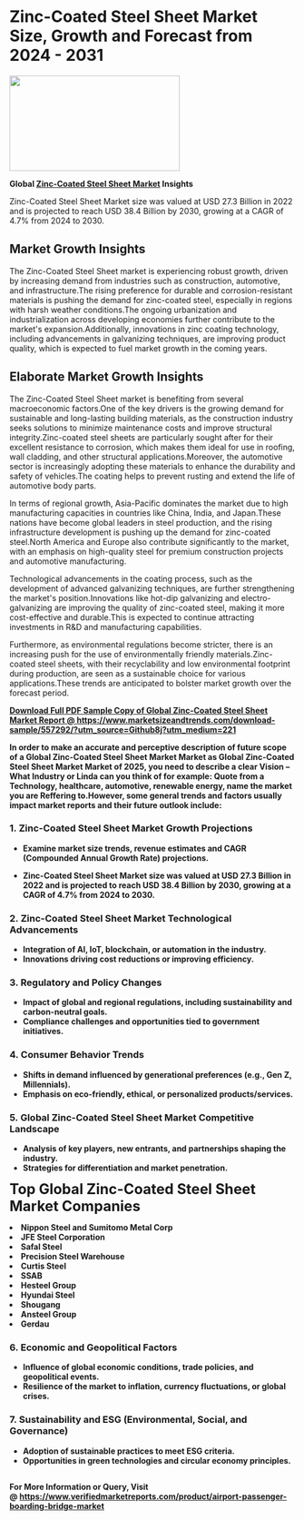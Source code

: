 <H1>Zinc-Coated Steel Sheet Market Size, Growth and Forecast from 2024 - 2031</H1><img class="aligncenter size-medium wp-image-584254" src="https://thirdeyenews.in/wp-content/uploads/2024/09/Global-Market-Research-300x168.jpeg" alt="" width="300" height="168" /><p><strong>Global&nbsp;<a href="https://www.marketsizeandtrends.com/download-sample/557292/?utm_source=Github8j?utm_medium=221">Zinc-Coated Steel Sheet Market</a> Insights</strong></p><p>Zinc-Coated Steel Sheet Market size was valued at USD 27.3 Billion in 2022 and is projected to reach USD 38.4 Billion by 2030, growing at a CAGR of 4.7% from 2024 to 2030.</p><p><h2>Market Growth Insights</h2> <p>The Zinc-Coated Steel Sheet market is experiencing robust growth, driven by increasing demand from industries such as construction, automotive, and infrastructure.The rising preference for durable and corrosion-resistant materials is pushing the demand for zinc-coated steel, especially in regions with harsh weather conditions.The ongoing urbanization and industrialization across developing economies further contribute to the market's expansion.Additionally, innovations in zinc coating technology, including advancements in galvanizing techniques, are improving product quality, which is expected to fuel market growth in the coming years.</p> <p><strong><a href="sample-download-link"></a></strong></p> <h2>Elaborate Market Growth Insights</h2> <p>The Zinc-Coated Steel Sheet market is benefiting from several macroeconomic factors.One of the key drivers is the growing demand for sustainable and long-lasting building materials, as the construction industry seeks solutions to minimize maintenance costs and improve structural integrity.Zinc-coated steel sheets are particularly sought after for their excellent resistance to corrosion, which makes them ideal for use in roofing, wall cladding, and other structural applications.Moreover, the automotive sector is increasingly adopting these materials to enhance the durability and safety of vehicles.The coating helps to prevent rusting and extend the life of automotive body parts.</p> <p>In terms of regional growth, Asia-Pacific dominates the market due to high manufacturing capacities in countries like China, India, and Japan.These nations have become global leaders in steel production, and the rising infrastructure development is pushing up the demand for zinc-coated steel.North America and Europe also contribute significantly to the market, with an emphasis on high-quality steel for premium construction projects and automotive manufacturing.</p> <p>Technological advancements in the coating process, such as the development of advanced galvanizing techniques, are further strengthening the market's position.Innovations like hot-dip galvanizing and electro-galvanizing are improving the quality of zinc-coated steel, making it more cost-effective and durable.This is expected to continue attracting investments in R&D and manufacturing capabilities.</p> <p>Furthermore, as environmental regulations become stricter, there is an increasing push for the use of environmentally friendly materials.Zinc-coated steel sheets, with their recyclability and low environmental footprint during production, are seen as a sustainable choice for various applications.These trends are anticipated to bolster market growth over the forecast period.</p> <p><strong><a href="get-more-link"></p><p><span class=""><strong>Download Full PDF Sample Copy of Global Zinc-Coated Steel Sheet Market Report</strong> @ <a href="https://www.marketsizeandtrends.com/download-sample/557292/?utm_source=Github8j?utm_medium=221" target="_blank">https://www.marketsizeandtrends.com/download-sample/557292/?utm_source=Github8j?utm_medium=221</a></span></p><p>In order to make an accurate and perceptive description of future scope of a Global&nbsp;Zinc-Coated Steel Sheet Market Market as Global&nbsp;Zinc-Coated Steel Sheet Market Market of 2025, you need to describe a clear Vision &ndash; What Industry or Linda can you think of for example: Quote from a Technology, healthcare, automotive, renewable energy, name the market you are Reffering to.However, some general trends and factors usually impact market reports and their future outlook include:</p><h3>1.&nbsp;<strong>Zinc-Coated Steel Sheet Market Growth Projections</strong></h3><ul><li>Examine market size trends, revenue estimates and CAGR (Compounded Annual Growth Rate) projections.</li><li><p>Zinc-Coated Steel Sheet Market size was valued at USD 27.3 Billion in 2022 and is projected to reach USD 38.4 Billion by 2030, growing at a CAGR of 4.7% from 2024 to 2030.</p></li></ul><h3>2.&nbsp;<strong>Zinc-Coated Steel Sheet Market Technological Advancements</strong></h3><ul><li>Integration of AI, IoT, blockchain, or automation in the industry.</li><li>Innovations driving cost reductions or improving efficiency.</li></ul><h3>3.&nbsp;<strong>Regulatory and Policy Changes</strong></h3><ul><li>Impact of global and regional regulations, including sustainability and carbon-neutral goals.</li><li>Compliance challenges and opportunities tied to government initiatives.</li></ul><h3>4.&nbsp;<strong>Consumer Behavior Trends</strong></h3><ul><li>Shifts in demand influenced by generational preferences (e.g., Gen Z, Millennials).</li><li>Emphasis on eco-friendly, ethical, or personalized products/services.</li></ul><h3>5.&nbsp;<strong>Global Zinc-Coated Steel Sheet Market Competitive Landscape</strong></h3><ul><li>Analysis of key players, new entrants, and partnerships shaping the industry.</li><li>Strategies for differentiation and market penetration.</li></ul><p data-pm-slice="1 1 []"><span style="color: inherit; font-family: inherit; font-size: 25px;">Top Global Zinc-Coated Steel Sheet Market Companies</span></p><div class="" data-test-id=""><p><li>Nippon Steel and Sumitomo Metal Corp</li><li> JFE Steel Corporation</li><li> Safal Steel</li><li> Precision Steel Warehouse</li><li> Curtis Steel</li><li> SSAB</li><li> Hesteel Group</li><li> Hyundai Steel</li><li> Shougang</li><li> Ansteel Group</li><li> Gerdau</li></p></div><h3>6.&nbsp;<strong>Economic and Geopolitical Factors</strong></h3><ul><li>Influence of global economic conditions, trade policies, and geopolitical events.</li><li>Resilience of the market to inflation, currency fluctuations, or global crises.</li></ul><h3>7.&nbsp;<strong>Sustainability and ESG (Environmental, Social, and Governance)</strong></h3><ul><li>Adoption of sustainable practices to meet ESG criteria.</li><li>Opportunities in green technologies and circular economy principles.</li></ul><h2><strong style="font-size: 14px;">For More Information or Query, Visit @&nbsp;</strong><a style="background-color: #ffffff; font-size: 14px;" href="https://www.marketsizeandtrends.com/report/zinc-coated-steel-sheet-market/" target="_blank">https://www.verifiedmarketreports.com/product/airport-passenger-boarding-bridge-market</a></h2>